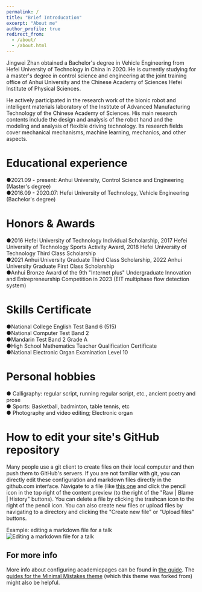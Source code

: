```yaml
---
permalink: /
title: "Brief Introducation"
excerpt: "About me"
author_profile: true
redirect_from: 
  - /about/
  - /about.html
---
```


Jingwei Zhan obtained a Bachelor's degree in Vehicle Engineering from Hefei University of Technology in China in 2020. He is currently studying for a master's degree in control science and engineering at the joint training office of Anhui University and the Chinese Academy of Sciences Hefei Institute of Physical Sciences.

He actively participated in the research work of the bionic robot and intelligent materials laboratory of the Institute of Advanced Manufacturing Technology of the Chinese Academy of Sciences. His main research contents include the design and analysis of the robot hand and the modeling and analysis of flexible driving technology. Its research fields cover mechanical mechanisms, machine learning, mechanics, and other aspects.

Educational experience
======
●2021.09 - present: Anhui University, Control Science and Engineering (Master's degree)\
●2016.09 - 2020.07: Hefei University of Technology, Vehicle Engineering (Bachelor's degree)

Honors & Awards
======
●2016 Hefei University of Technology Individual Scholarship, 2017 Hefei University of Technology Sports Activity Award, 2018 Hefei University of Technology Third Class Scholarship\
●2021 Anhui University Graduate Third Class Scholarship, 2022 Anhui University Graduate First Class Scholarship\
●Anhui Bronze Award of the 9th "Internet plus" Undergraduate Innovation and Entrepreneurship Competition in 2023 (EIT multiphase flow detection system)

Skills Certificate
======
●National College English Test Band 6 (515)\
●National Computer Test Band 2\
●Mandarin Test Band 2 Grade A\
●High School Mathematics Teacher Qualification Certificate\
●National Electronic Organ Examination Level 10

Personal hobbies
======
● Calligraphy: regular script, running regular script, etc., ancient poetry and prose\
● Sports: Basketball, badminton, table tennis, etc\
● Photography and video editing; Electronic organ

How to edit your site's GitHub repository
======
Many people use a git client to create files on their local computer and then push them to GitHub's servers. If you are not familiar with git, you can directly edit these configuration and markdown files directly in the github.com interface. Navigate to a file (like [this one](https://github.com/academicpages/academicpages.github.io/blob/master/_talks/2012-03-01-talk-1.md) and click the pencil icon in the top right of the content preview (to the right of the "Raw | Blame | History" buttons). You can delete a file by clicking the trashcan icon to the right of the pencil icon. You can also create new files or upload files by navigating to a directory and clicking the "Create new file" or "Upload files" buttons. 

Example: editing a markdown file for a talk
![Editing a markdown file for a talk](/images/editing-talk.png)

For more info
------
More info about configuring academicpages can be found in [the guide](https://academicpages.github.io/markdown/). The [guides for the Minimal Mistakes theme](https://mmistakes.github.io/minimal-mistakes/docs/configuration/) (which this theme was forked from) might also be helpful.
